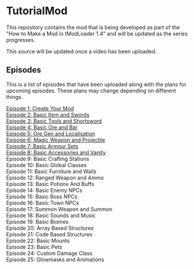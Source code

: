 # TutorialMod

This repository contains the mod that is being developed as part of the "How to Make a Mod in tModLoader 1.4" and will be updated as the series progresses.

This source will be updated once a video has been uploaded.

## Episodes

This is a list of episodes that have been uploaded along with the plans for upcoming episodes. These plans may change depending on different things.

[Episode 1: Create Your Mod](https://www.youtube.com/watch?v=hiVW6taKZxc)<br>
[Episode 2: Basic Item and Swords](https://youtu.be/2HS3OV6xuNI)<br>
[Episode 3: Basic Tools and Shortsword](https://youtu.be/xdwWgvyGD5c)<br>
[Episode 4: Basic Ore and Bar](https://www.youtube.com/watch?v=ISc-L5uIrvc)<br>
[Episode 5: Ore Gen and Localisation](https://youtu.be/YRB6T4KFvV0)<br>
[Episode 6: Magic Weapon and Projectile](https://youtu.be/UKF05U0HGtw)<br>
[Episode 7: Basic Armour Sets](https://youtu.be/7tcxaKhhVsc)<br>
[Episode 8: Basic Accessories and Vanity](https://youtu.be/kfOpQLOEoK4)<br>
Episode 9: Basic Crafting Stations<br>
Episode 10: Basic Global Classes<br>
Episode 11: Basic Furniture and Walls<br>
Episode 12: Ranged Weapon and Ammo<br>
Episode 13: Basic Potions And Buffs<br>
Episode 14: Basic Enemy NPCs<br>
Episode 15: Basic Boss NPCs<br>
Episode 16: Basic Town NPCs<br>
Episode 17: Summon Weapon and Summon<br>
Episode 18: Basic Sounds and Music<br>
Episode 19: Basic Biomes<br>
Episode 20: Array Based Structures<br>
Episode 21: Code Based Structures<br>
Episode 22: Basic Mounts<br>
Episode 23: Basic Pets<br>
Episode 24: Custom Damage Class<br>
Episode 25: Glowmasks and Animations<br>
